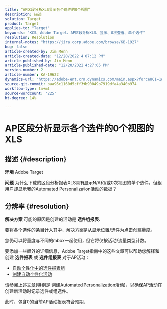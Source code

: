 ```yaml
---
title: “AP区段分析XLS显示各个选件的0个视图”
description: 描述
solution: Target
product: Target
applies-to: "Target"
keywords: "KCS、Adobe Target、AP区段分析XLS、显示、0次查看、单个选件"
resolution: Resolution
internal-notes: "https://jira.corp.adobe.com/browse/KB-1927"
bug: false
article-created-by: Jim Menn
article-created-date: "12/20/2022 4:07:12 PM"
article-published-by: Jim Menn
article-published-date: "12/20/2022 4:27:05 PM"
version-number: 2
article-number: KA-19622
dynamics-url: "https://adobe-ent.crm.dynamics.com/main.aspx?forceUCI=1&pagetype=entityrecord&etn=knowledgearticle&id=424d2d5c-8080-ed11-81ac-6045bd006704"
source-git-commit: baa96c1160d5cff39b90049b7919dfa4a340b974
workflow-type: tm+mt
source-wordcount: '225'
ht-degree: 14%

---
```


# AP区段分析显示各个选件的0个视图的XLS

## 描述 {#description}


<b>环境</b>
Adobe Target

<b>问题</b>
为什么下载的区段分析报表XLS具有显示N/A和/或0次视图的单个选件，但组用户却显示我的Automated Personalization活动的数据？


## 分辨率 {#resolution}


<b>解决方案</b>
可能的原因是创建的活动是 <b>选件组报表</b>.

要将各个选件的条目计入其中，解决方案是从显示位置/选件为点击创建量度。

您仍可以将量度与不同的mbox一起使用，但它将仅按活动/流量类型计数。

要添加一些额外的详细信息，Adobe Target指南中的这些文章可以帮助您解释和创建 <b>选件报表</b> 或 <b>选件组报表 </b>对于AP活动：

- [自动个性化中的选件报表组](https://experienceleague.adobe.com/docs/target/using/reports/offer-reporting-groups-in-automated-personalization.html)
- [创建自动个性化活动](https://experienceleague.adobe.com/docs/target/using/activities/automated-personalization/create-ap-activity.html?lang=zh-Hans)




请参阅上述文章(特别是 [创建Automated Personalization活动](https://experienceleague.adobe.com/docs/target/using/activities/automated-personalization/create-ap-activity.html?lang=zh-Hans))，以确保AP活动在创建新活动时记录选件或组选件。

此时，包含0的当前AP活动报表符合预期。
